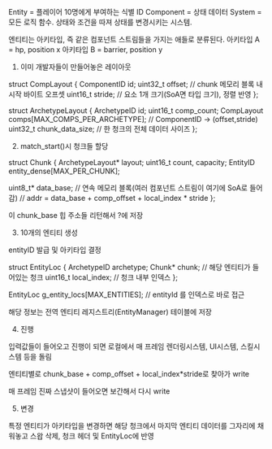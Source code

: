 Entity = 플레이어 10명에게 부여하는 식별 ID
Component = 상태 데이터
System = 모든 로직 함수. 상태와 조건을 따져 상태를 변경시키는 시스템.


엔티티는 아키타입, 즉 같은 컴포넌트 스트림들을 가지는 애들로 분류된다.
아키타입 A = hp, position x
아키타입 B = barrier, position y

1. 이미 개발자들이 만들어놓은 레이아웃

struct CompLayout {
  ComponentID id;
  uint32_t    offset;   // chunk 메모리 블록 내 시작 바이트 오프셋
  uint16_t    stride;   // 요소 1개 크기(SoA면 타입 크기), 정렬 반영
};

struct ArchetypeLayout {
  ArchetypeID id;
  uint16_t    comp_count;
  CompLayout  comps[MAX_COMPS_PER_ARCHETYPE]; // ComponentID → (offset,stride)
  uint32_t    chunk_data_size;                // 한 청크의 전체 데이터 사이즈
};

2. match_start()시 청크들 할당

struct Chunk {
  ArchetypeLayout* layout;
  uint16_t count, capacity;
  EntityID entity_dense[MAX_PER_CHUNK];

  uint8_t* data_base; // 연속 메모리 블록(여러 컴포넌트 스트림이 여기에 SoA로 들어감)
  // addr = data_base + comp_offset + local_index * stride
};

이 chunk_base 힙 주소들 리턴해서 ?에 저장

3. 10개의 엔티티 생성

entityID 발급 및 아키타입 결정

struct EntityLoc {
  ArchetypeID archetype;
  Chunk*      chunk;       // 해당 엔티티가 들어있는 청크
  uint16_t    local_index; // 청크 내부 인덱스
};

EntityLoc g_entity_locs[MAX_ENTITIES]; // entityId 를 인덱스로 바로 접근

해당 정보는 전역 엔티티 레지스트리(EntityManager) 테이블에 저장

4. 진행

입력값들이 들어오고 진행이 되면 로컬에서 매 프레임 렌더링시스템, UI시스템, 스킬시스템 등을 돌림

엔티티별로 chunk_base + comp_offset + local_index*stride로 찾아가 write

매 프레임 진짜 스냅샷이 들어오면 보간해서 다시 write

5. 변경

특정 엔티티가 아키타입을 변경하면 해당 청크에서 마지막 엔티티 데이터를 그자리에 채워놓고 스왑 삭제, 청크 헤더 및 EntityLoc에 반영